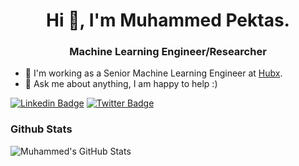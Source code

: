 <h1 align="center">Hi 👋, I'm Muhammed Pektas.</h1>
<h3 align="center">Machine Learning Engineer/Researcher</h3>

- 💼 I'm working as a Senior Machine Learning Engineer at [Hubx](https://hubx.co/).
- 💬 Ask me about anything, I am happy to help :)

[![Linkedin Badge](https://img.shields.io/badge/mhmdpkts-follow%20on%20linkedin-blue?style=for-the-badge&logo=linkedin)](https://www.linkedin.com/in/mhmdpkts/)
[![Twitter Badge](https://img.shields.io/badge/@mhmdpkts-follow%20on%20twitter-blue?style=for-the-badge&logo=twitter)](https://twitter.com/mhmdpkts)

### Github Stats
![Muhammed's GitHub Stats](https://github-readme-stats.vercel.app/api?username=m-pektas&show_icons=true)


